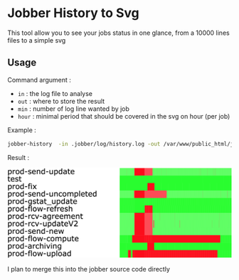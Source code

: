 # Jobber History to Svg 

This tool allow you to see your jobs status in one glance, from a 10000 lines files to a simple svg

## Usage

Command argument :

- `in` : the log file to analyse
- `out` : where to store the result
- `min` : number of log line wanted by job
- `hour` : minimal period that should be covered in the svg on hour (per job)


Example : 

```bash
jobber-history  -in .jobber/log/history.log -out /var/www/public_html/jobber.svg -min 20 -hour 72
```

Result : 

![example of result](result.png)


I plan to merge this into the jobber source code directly